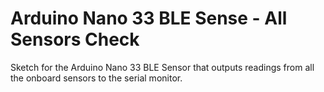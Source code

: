 # Arduino Nano 33 BLE Sense - All Sensors Check

Sketch for the Arduino Nano 33 BLE Sensor that outputs readings from all the onboard sensors to the serial monitor.
